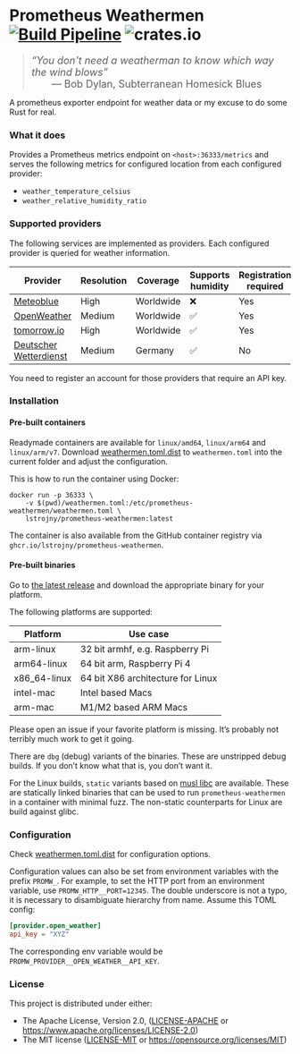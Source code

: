 # Prometheus Weathermen [![Build Pipeline](https://github.com/lstrojny/prometheus-weathermen/actions/workflows/build.yml/badge.svg)](https://github.com/lstrojny/prometheus-weathermen/actions/workflows/build.yml) ![crates.io](https://img.shields.io/crates/v/prometheus-weathermen.svg)

<font size=4><blockquote><em>“You don't need a weatherman to know which way the wind blows”</em><br>&nbsp;&nbsp;&nbsp;&nbsp;&nbsp;&nbsp;&nbsp;— Bob Dylan, Subterranean Homesick Blues</blockquote></font>

A prometheus exporter endpoint for weather data or my excuse to do some Rust for real.

### What it does

Provides a Prometheus metrics endpoint on `<host>:36333/metrics` and serves the following metrics for configured
location from each configured provider:

-   `weather_temperature_celsius`
-   `weather_relative_humidity_ratio`

### Supported providers

The following services are implemented as providers. Each configured provider is queried for weather information.

| Provider                                      | Resolution | Coverage  | Supports humidity | Registration required |
| --------------------------------------------- | ---------- | --------- | ----------------- | --------------------- |
| [Meteoblue](https://www.meteoblue.com/)       | High       | Worldwide | ❌                | Yes                   |
| [OpenWeather](https://openweathermap.org/)    | Medium     | Worldwide | ✅                | Yes                   |
| [tomorrow.io](https://www.tomorrow.io/)       | High       | Worldwide | ✅                | Yes                   |
| [Deutscher Wetterdienst](https://www.dwd.de/) | Medium     | Germany   | ✅                | No                    |

You need to register an account for those providers that require an API key.

### Installation

#### Pre-built containers

Readymade containers are available for `linux/amd64`, `linux/arm64` and `linux/arm/v7`. Download
[weathermen.toml.dist](weathermen.toml.dist) to `weathermen.toml` into the current folder and adjust the configuration.

This is how to run the container using Docker:

```
docker run -p 36333 \
    -v $(pwd)/weathermen.toml:/etc/prometheus-weathermen/weathermen.toml \
    lstrojny/prometheus-weathermen:latest
```

The container is also available from the GitHub container registry via `ghcr.io/lstrojny/prometheus-weathermen`.

#### Pre-built binaries

Go to [the latest release](https://github.com/lstrojny/prometheus-weathermen/releases/latest) and download the
appropriate binary for your platform.

The following platforms are supported:

| Platform     | Use case                          |
| ------------ | --------------------------------- |
| arm-linux    | 32 bit armhf, e.g. Raspberry Pi   |
| arm64-linux  | 64 bit arm, Raspberry Pi 4        |
| x86_64-linux | 64 bit X86 architecture for Linux |
| intel-mac    | Intel based Macs                  |
| arm-mac      | M1/M2 based ARM Macs              |

Please open an issue if your favorite platform is missing. It’s probably not terribly much work to get it going.

There are `dbg` (debug) variants of the binaries. These are unstripped debug builds. If you don’t know what that is, you
don’t want it.

For the Linux builds, `static` variants based on [musl libc](https://www.musl-libc.org/) are available. These are
statically linked binaries that can be used to run `prometheus-weathermen` in a container with minimal fuzz. The non-static
counterparts for Linux are build against glibc.

### Configuration

Check [weathermen.toml.dist](weathermen.toml.dist) for configuration options.

Configuration values can also be set from environment variables with the prefix `PROMW_`. For example, to set the HTTP
port from an environment variable, use `PROMW_HTTP__PORT=12345`. The double underscore is not a typo, it is necessary
to disambiguate hierarchy from name. Assume this TOML config:

```toml
[provider.open_weather]
api_key = "XYZ"
```

The corresponding env variable would be `PROMW_PROVIDER__OPEN_WEATHER__API_KEY`.

### License

This project is distributed under either:

-   The Apache License, Version 2.0, ([LICENSE-APACHE](LICENSE-APACHE) or https://www.apache.org/licenses/LICENSE-2.0)
-   The MIT license ([LICENSE-MIT](LICENSE-MIT) or https://opensource.org/licenses/MIT)
